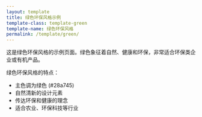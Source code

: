 ```yaml
---
layout: template
title: 绿色环保风格示例
template-class: template-green
template-name: 绿色环保风格
permalink: /template/green/
---
```


<p>这是绿色环保风格的示例页面。绿色象征着自然、健康和环保，非常适合环保类企业或有机产品。</p>

<p>绿色环保风格的特点：</p>
<ul>
  <li>主色调为绿色 (#28a745)</li>
  <li>自然清新的设计元素</li>
  <li>传达环保和健康的理念</li>
  <li>适合农业、环保科技等行业</li>
</ul>